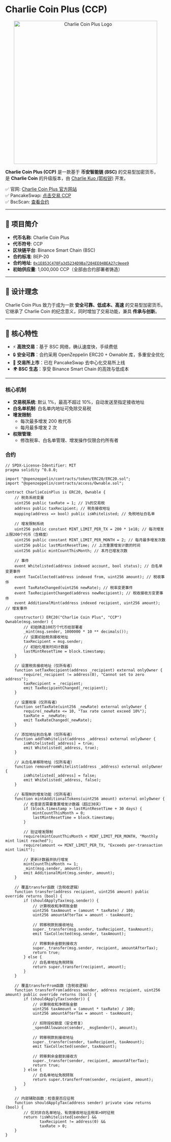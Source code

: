 # Charlie Coin Plus (CCP)

<p align="center">
  <img src="https://youke1.picui.cn/s1/2025/08/14/689d991deab41.jpeg" alt="Charlie Coin Plus Logo" width="450" height="450"/>
</p>

**Charlie Coin Plus (CCP)** 是一款基于 **币安智能链 (BSC)** 的交易型加密货币，  
是 **Charlie Coin** 的升级版本，由 [Charlie Kuo (郭权锐)](https://github.com/Charlie-May9) 开发。  

✅ 官网: [Charlie Coin Plus 官方网站](https://charlie-may9.github.io/Charlie-Coin-Plus)  
✅ PancakeSwap: [点击交易 CCP](https://pancakeswap.finance/swap?outputCurrency=0x1E853C470Fa3d5234D9Ba7204EE04BEA27c9eee9&chainId=56)  
✅ BscScan: [查看合约](https://bscscan.com/token/0x1E853C470Fa3d5234D9Ba7204EE04BEA27c9eee9)  

---

## 📖 项目简介
- **代币名称**: Charlie Coin Plus  
- **代币符号**: CCP  
- **区块链平台**: Binance Smart Chain (BSC)  
- **合约标准**: BEP-20  
- **合约地址**: [`0x1E853C470Fa3d5234D9Ba7204EE04BEA27c9eee9`](https://bscscan.com/token/0x1E853C470Fa3d5234D9Ba7204EE04BEA27c9eee9)  
- **初始供应量**: 1,000,000 CCP（全部由合约部署者铸造）

---

## 🎯 设计理念
Charlie Coin Plus 致力于成为一款 **安全可靠、低成本、高速** 的交易型加密货币。  
它继承了 Charlie Coin 的纪念意义，同时增加了交易功能，兼具 **传承与创新**。

---

## 🚀 核心特性
- ⚡ **高效交易**：基于 BSC 网络，确认速度快，手续费低  
- 🔒 **安全可靠**：合约采用 OpenZeppelin ERC20 + Ownable 库，多重安全优化  
- 🏦 **交易所上市**：已在 PancakeSwap 去中心化交易所上线  
- 🌍 **BSC 生态**：享受 Binance Smart Chain 的高效与低成本  

---

### 核心机制
- **交易税系统**: 默认 1%，最高不超过 10%，自动发送至指定接收地址  
- **白名单机制**: 白名单内地址可免除交易税  
- **增发限制**:  
  - 每次最多增发 200 枚代币  
  - 每月最多增发 2 次  
- **权限管理**:  
  - 修改税率、白名单管理、增发操作仅限合约所有者  

### 合约
```solidity
// SPDX-License-Identifier: MIT
pragma solidity ^0.8.0;

import "@openzeppelin/contracts/token/ERC20/ERC20.sol";
import "@openzeppelin/contracts/access/Ownable.sol";

contract CharlieCoinPlus is ERC20, Ownable {
    // 税务系统变量
    uint256 public taxRate = 1; // 1%的交易税
    address public taxRecipient; // 税务接收地址
    mapping(address => bool) public isWhitelisted; // 免税地址白名单
    
    // 增发限制系统
    uint256 public constant MINT_LIMIT_PER_TX = 200 * 1e18; // 每次增发上限200个代币（含精度）
    uint256 public constant MINT_LIMIT_PER_MONTH = 2; // 每月最多增发次数
    uint256 public lastMintResetTime; // 上次重置增发计数的时间
    uint256 public mintCountThisMonth; // 本月已增发次数
    
    // 事件
    event Whitelisted(address indexed account, bool status); // 白名单变更事件
    event TaxCollected(address indexed from, uint256 amount); // 税收事件
    event TaxRateChanged(uint256 newRate); // 税率变更事件
    event TaxRecipientChanged(address newRecipient); // 税收接收方变更事件
    event AdditionalMint(address indexed recipient, uint256 amount); // 增发事件

    constructor() ERC20("Charlie Coin Plus", "CCP") Ownable(msg.sender) {
        // 初始铸造100万个代币给部署者
        _mint(msg.sender, 1000000 * 10 ** decimals());
        // 设置初始税务接收地址
        taxRecipient = msg.sender;
        // 初始化增发时间计数器
        lastMintResetTime = block.timestamp;
    }

    // 设置税务接收地址（仅所有者）
    function setTaxRecipient(address _recipient) external onlyOwner {
        require(_recipient != address(0), "Cannot set to zero address");
        taxRecipient = _recipient;
        emit TaxRecipientChanged(_recipient);
    }

    // 设置税率（仅所有者）
    function setTaxRate(uint256 _newRate) external onlyOwner {
        require(_newRate <= 10, "Tax rate cannot exceed 10%");
        taxRate = _newRate;
        emit TaxRateChanged(_newRate);
    }

    // 添加地址到白名单（仅所有者）
    function addToWhitelist(address _address) external onlyOwner {
        isWhitelisted[_address] = true;
        emit Whitelisted(_address, true);
    }

    // 从白名单移除地址（仅所有者）
    function removeFromWhitelist(address _address) external onlyOwner {
        isWhitelisted[_address] = false;
        emit Whitelisted(_address, false);
    }

    // 有限制的增发功能（仅所有者）
    function mintAdditionalTokens(uint256 amount) external onlyOwner {
        // 检查是否需要重置增发计数器（超过30天）
        if (block.timestamp > lastMintResetTime + 30 days) {
            mintCountThisMonth = 0;
            lastMintResetTime = block.timestamp;
        }
        
        // 验证增发限制
        require(mintCountThisMonth < MINT_LIMIT_PER_MONTH, "Monthly mint limit reached");
        require(amount <= MINT_LIMIT_PER_TX, "Exceeds per-transaction mint limit");
        
        // 更新计数器并执行增发
        mintCountThisMonth += 1;
        _mint(msg.sender, amount);
        emit AdditionalMint(msg.sender, amount);
    }

    // 覆盖transfer函数（含税收逻辑）
    function transfer(address recipient, uint256 amount) public override returns (bool) {
        if (shouldApplyTax(msg.sender)) {
            // 计算税收和净转账金额
            uint256 taxAmount = (amount * taxRate) / 100;
            uint256 amountAfterTax = amount - taxAmount;
            
            // 转移税款到接收地址
            super._transfer(msg.sender, taxRecipient, taxAmount);
            emit TaxCollected(msg.sender, taxAmount);
            
            // 转移剩余金额到接收方
            super._transfer(msg.sender, recipient, amountAfterTax);
            return true;
        } else {
            // 白名单地址免税转账
            return super.transfer(recipient, amount);
        }
    }

    // 覆盖transferFrom函数（含税收逻辑）
    function transferFrom(address sender, address recipient, uint256 amount) public override returns (bool) {
        if (shouldApplyTax(sender)) {
            // 计算税收和净转账金额
            uint256 taxAmount = (amount * taxRate) / 100;
            uint256 amountAfterTax = amount - taxAmount;
            
            // 扣除授权额度（安全修复）
            _spendAllowance(sender, _msgSender(), amount);
            
            // 转移税款到接收地址
            super._transfer(sender, taxRecipient, taxAmount);
            emit TaxCollected(sender, taxAmount);
            
            // 转移剩余金额到接收方
            super._transfer(sender, recipient, amountAfterTax);
            return true;
        } else {
            // 白名单地址免税转账
            return super.transferFrom(sender, recipient, amount);
        }
    }

    // 内部辅助函数：检查是否应征税
    function shouldApplyTax(address sender) private view returns (bool) {
        // 仅对非白名单地址、有效接收地址且税率>0时征税
        return !isWhitelisted[sender] && 
               taxRecipient != address(0) && 
               taxRate > 0;
    }
}



